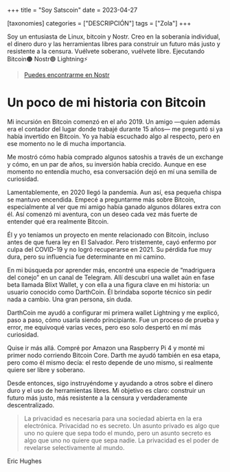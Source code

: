 +++
title = "Soy Satscoin"
date = 2023-04-27

[taxonomies]
categories = ["DESCRIPCIÓN"]
tags = ["Zola"]
+++

Soy un entusiasta de Linux, bitcoin y Nostr. Creo en la soberanía individual, el dinero duro y las herramientas libres para construir un futuro más justo y resistente a la censura.
Vuélvete soberano, vuélvete libre. Ejecutando Bitcoin🟠 Nostr🟣 Lightning⚡️

> [Puedes encontrarme en Nostr](https://njump.me/nprofile1qqsx9lwepa997ss4pzslc3c3t0jg2rd8ntyzru6wef2phxxe3jzz3cqpz4mhxue69uhhyetvv9ujuerpd46hxtnfduhsz9nhwden5te0wfjkccte9ekk7um5wgh8qatz9uq32amnwvaz7tmwdaehgu3wdau8gu3wv3jhvtcm832tj)


<h1>Un poco de mi historia con Bitcoin</h1>

Mi incursión en Bitcoin comenzó en el año 2019. Un amigo —quien además era el contador del lugar donde trabajé durante 15 años— me preguntó si ya había invertido en Bitcoin. Yo ya había escuchado algo al respecto, pero en ese momento no le di mucha importancia.

Me mostró cómo había comprado algunos satoshis a través de un exchange y cómo, en un par de años, su inversión había crecido. Aunque en ese momento no entendía mucho, esa conversación dejó en mí una semilla de curiosidad.

Lamentablemente, en 2020 llegó la pandemia. Aun así, esa pequeña chispa se mantuvo encendida. Empecé a preguntarme más sobre Bitcoin, especialmente al ver que mi amigo había ganado algunos dólares extra con él. Así comenzó mi aventura, con un deseo cada vez más fuerte de entender qué era realmente Bitcoin.

Él y yo teníamos un proyecto en mente relacionado con Bitcoin, incluso antes de que fuera ley en El Salvador. Pero tristemente, cayó enfermo por culpa del COVID-19 y no logró recuperarse en 2021. Su pérdida fue muy dura, pero su influencia fue determinante en mi camino.

En mi búsqueda por aprender más, encontré una especie de “madriguera del conejo” en un canal de Telegram. Allí descubrí una wallet aún en fase beta llamada Blixt Wallet, y con ella a una figura clave en mi historia: un usuario conocido como DarthCoin. Él brindaba soporte técnico sin pedir nada a cambio. Una gran persona, sin duda.

DarthCoin me ayudó a configurar mi primera wallet Lightning y me explicó, paso a paso, cómo usarla siendo principiante. Fue un proceso de prueba y error, me equivoqué varias veces, pero eso solo despertó en mí más curiosidad.

Quise ir más allá. Compré por Amazon una Raspberry Pi 4 y monté mi primer nodo corriendo Bitcoin Core. Darth me ayudó también en esa etapa, pero como él mismo decía: el resto depende de uno mismo, si realmente quiere ser libre y soberano.

Desde entonces, sigo instruyéndome y ayudando a otros sobre el dinero duro y el uso de herramientas libres. Mi objetivo es claro: construir un futuro más justo, más resistente a la censura y verdaderamente descentralizado.

>La privacidad es necesaria para una sociedad abierta en la era electrónica. Privacidad no es secreto. Un asunto privado es algo que uno no quiere que sepa todo el mundo, pero un asunto secreto es algo que uno no quiere que sepa nadie. La privacidad es el poder de revelarse selectivamente al mundo.

Eric Hughes